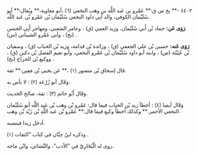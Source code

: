 ٤٤٠٢ -** بخ س ق:** عَمْرو بن عَبد اللَّه بن وهب النخعي (٦) ،أبو معاوية،** ويُقال:** أبو سُلَيْمان الكوفي، والد أَبِي داود النخعي سُلَيْمان بْن عَمْرو بْن عَبد اللَّه.

**رَوَى عَن:** حماد بْن أَبي سُلَيْمان، وزيد العمي (ق) ، وعامر الشعبي، ومهاجر أَبِي الحسن (بخ) ، وأبي عَمْرو الشيباني (س) .

**رَوَى عَنه:** حسين بْن علي الجعفي (ق) ، وزائدة بْن قدامة، وزيد بْن الحباب (ق) ، وسفيان بْن عُيَيْنَة (س) ، وابنه أبو داود سُلَيْمان بْن عَمْرو النخعي، وأبو نعيم الفضل بْن دكين (ق) ، ووكيع بْن الجراح (بخ) .

قال إسحاق بْن منصور (١) ،** عَن يحيى بْن مَعِين:** ثقة.

وَقَال أبو زُرْعَة (٢) : لا بأس به.

وَقَال أَبُو حاتم (٣) : ثقة، صالح الحديث.

وَقَال أيضا (٤) : أخطأ زيد بْن الحباب فيما قال: عَمْرو بْن وهب بْن عَبد اللَّه أبو سُلَيْمان النخعي الأحمر.** وكذلك أخطأ وكيع فيما قال:** عَمْرو بْن عَبد اللَّهِ بْن زَيْد بْن وهب.

أدخل زيدا فينسبه.

وذكره ابنُ حِبَّان في كتاب "الثقات (١) .

روى له الْبُخَارِيّ في "الأدب"، والنَّسَائي، وابْن ماجه.